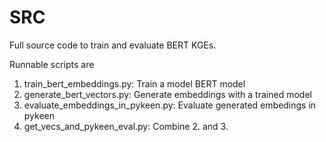 # SRC

Full source code to train and evaluate BERT KGEs.

Runnable scripts are

1. train_bert_embeddings.py: Train a model BERT model
2. generate_bert_vectors.py: Generate embeddings with a trained model
3. evaluate_embeddings_in_pykeen.py: Evaluate generated embedings in pykeen
4. get_vecs_and_pykeen_eval.py: Combine 2. and 3.

